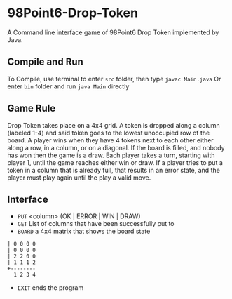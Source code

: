 # 98Point6-Drop-Token
A Command line interface game of 98Point6 Drop Token implemented by Java.

## Compile and Run
To Compile, use terminal to enter `src` folder, then type `javac Main.java`
Or enter `bin` folder and run `java Main` directly

## Game Rule
Drop Token takes place on a 4x4 grid. A token is dropped along a column (labeled 1-4) and said token goes to the lowest unoccupied row of the board. A player wins when they have 4 tokens next to each other either along a row, in a column, or on a diagonal. If the board is filled, and nobody has won then the game is a draw. Each player takes a turn, starting with player 1, until the game reaches either win or draw. If a player tries to put a token in a column that is already full, that results in an error state, and the player must play again until the play a valid move.

## Interface
- `PUT` \<column\> (OK | ERROR | WIN | DRAW)
- `GET` List of columns that have been successfully put to
- `BOARD` a 4x4 matrix that shows the board state
```
| 0 0 0 0
| 0 0 0 0
| 2 2 0 0
| 1 1 1 2
+--------
  1 2 3 4
```
- `EXIT` ends the program

